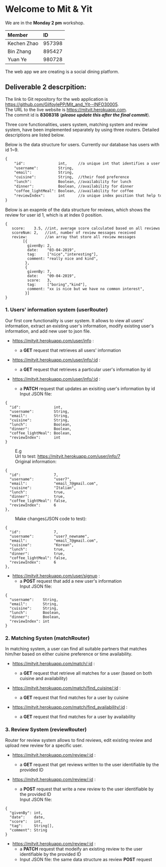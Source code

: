 # Welcome to Mit & Yit

We are in the **Monday 2 pm** workshop.
 
| Member      | ID     |
| :---------- | :----- |
| Kechen Zhao | 957398 |
| Bin Zhang   | 895427 |
| Yuan Ye     | 980728 | 

The web app we are creating is a social dining platform.

## Deliverable 2 descrpition:

The link to Git repository for the web application is https://github.com/GilfoylePP/Mit_and_Yit--INFO30005.  
The URL to the live website is https://mityit.herokuapp.com.  
The commit id is **8308318** (**_please update this after the final commit_**).  


Three core functionalities, users system, matching system and review system, have been implemented separately by using three routers. Detailed descriptions are listed below. 

Below is the data structure for users. Currently our database has users with id 1~9.  
```markdown
{  
    "id":               int,     //a unique int that identifies a user  
    "username":         String,  
    "email":            String,  
    "cuisine":          String,  //their food preference  
    "lunch":            Boolean, //availability for lunch   
    "dinner":           Boolean, //availability for dinner  
    "coffee_lightMeal": Boolean, //availability for coffee  
    "reviewIndex":      int      //a unique index position that help to retrieve user's review from the Review database  
}  
```
Below is an exapmle of the data structure for reviews, which shows the review for user id 1, which is at index 0 position.   
```
{  
   score:    3.5, //int, average score calculated based on all reviews  
   scoreNum: 2,   //int, number of review messages received  
   review:        //an array that store all review messages  
        [{  
          givenBy: 2,  
          date:    "03-04-2019",  
          tag:     ["nice","interesting"],  
          comment: "really nice and kind",  
         },  
         {  
          givenBy: 7,  
          date:    "09-04-2019",  
          score:   3,  
          tag:     ["boring","kind"],  
          comment: "xx is nice but we have no common interest",  
         }]  
}  
```

### 1. Users' information system (userRouter)

Our first core functionality is user system. It allows to view all users’ information, extract an existing user's information, modify existing user's information, and add new user to json file.  

* https://mityit.herokuapp.com/user/info : 
  * a **GET** request that retrieves all users' information  

* https://mityit.herokuapp.com/user/info/:id :  
  * a **GET** request that retrieves a particular user's information by id  

* https://mityit.herokuapp.com/user/info/:id :  
  * a **PATCH** request that updates an exisiting user's information by id  
Input JSON file: 
```
{  
  "id":               int,  
  "username":         String,  
  "email":            String,  
  "cuisine":          String,  
  "lunch":            Boolean,  
  "dinner":           Boolean,  
  "coffee_lightMeal": Boolean,  
  "reviewIndex":      int  
}  
```
&emsp;&emsp;  E.g  
&emsp;&emsp;  Url to test: https://mityit.herokuapp.com/user/info/7  
&emsp;&emsp;  Original information:  
```
{  
  "id":               7,  
  "username":         "user7",  
  "email":            "email_7@gmail.com",  
  "cuisine":          "Italian",  
  "lunch":            true,  
  "dinner":           true,  
  "coffee_lightMeal": false,  
  "reviewIndex":      6  
},
```
&emsp;&emsp;  Make changes(JSON code to test):  
```
{   
  "id":               7,  
  "username":         "user7_newname",  
  "email":            "email_7@gmail.com",  
  "cuisine":          "Korean",  
  "lunch":            true,  
  "dinner":           true,  
  "coffee_lightMeal": false,  
  "reviewIndex":      6  
},  
```

* https://mityit.herokuapp.com/user/signup :  
  * a **POST** request that add a new user's information  
Input JSON file:
```
{  
  "username":    String,  
  "email":       String,  
  "cuisine":     String,  
  "lunch":       Boolean,  
  "dinner":      Boolean,  
  "reviewIndex": int  
}  
```

### 2. Matching Systen (matchRouter)

In matching system, a user can find all suitable partners that matches him/her based on either cuisine preference or time availability.

* https://mityit.herokuapp.com/match/:id :  
  * a **GET** request that retrieve all matches for a user (based on both cuisine and availability)

* https://mityit.herokuapp.com/match/find_cuisine/:id :  
  * a **GET** request that find matches for a user by cuisine 

* https://mityit.herokuapp.com/match/find_availability/:id :  
  * a **GET** request that find matches for a user by availability  

  
### 3. Review System (reviewRouter)

Router for review system allows to find reviews, edit existing review and upload new review for a specific user.

* https://mityit.herokuapp.com/review/:id :  
  * a **GET** request that get reviews written to the user identifiable by the provided ID  

* https://mityit.herokuapp.com/review/:id :  
  * a **POST** request that write a new review to the user identifiable by the provided ID  
Input JSON file:  
```
{  
  "givenBy": int,
  "date":    date,
  "score":   int,
  "tag":     String[],
  "comment": String  
}
```

* https://mityit.herokuapp.com/review/:id :  
  * a **PATCH** request that modeify an existing review to the user identifiable by the provided ID  
  * Input JSON file: the same data structure as review **POST** request  
